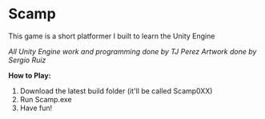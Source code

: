 # Scamp
This game is a short platformer I built to learn the Unity Engine

*All Unity Engine work and programming done by TJ Perez*
*Artwork done by Sergio Ruiz*

**How to Play:**
1. Download the latest build folder (it'll be called Scamp0XX)
2. Run Scamp.exe
3. Have fun!

